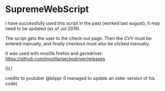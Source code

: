 # SupremeWebScript

I have successfully used this script in the past (worked last august); It may need to be updated (as of Jul 2019).

The script gets the user to the check-out page. 
Then the CVV must be entered manually, and finally checkout must also be clicked manually.

It was used with mozilla firefox and geckdriver: https://github.com/mozilla/geckodriver/releases 

GL!

credits to youtuber @blippr 
(I managed to update an older version of his code)
